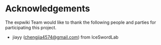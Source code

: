 # Acknowledgements

The expwiki Team would like to thank the following people and parties for participating this project.

* jiayy (chengjia4574@gmail.com) from IceSwordLab
